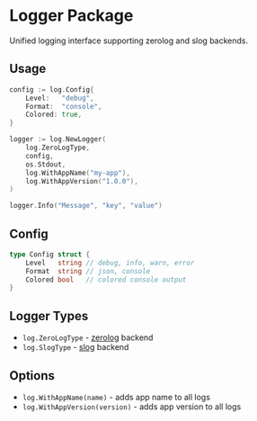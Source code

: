 # Logger Package

Unified logging interface supporting zerolog and slog backends.

## Usage

```go
config := log.Config{
    Level:   "debug",
    Format:  "console", 
    Colored: true,
}

logger := log.NewLogger(
    log.ZeroLogType, 
    config, 
    os.Stdout,
    log.WithAppName("my-app"),
    log.WithAppVersion("1.0.0"),
)

logger.Info("Message", "key", "value")
```

## Config

```go
type Config struct {
    Level   string // debug, info, warn, error
    Format  string // json, console
    Colored bool   // colored console output
}
```

## Logger Types

- `log.ZeroLogType` - [zerolog](https://github.com/rs/zerolog) backend
- `log.SlogType` - [slog](https://pkg.go.dev/log/slog) backend

## Options

- `log.WithAppName(name)` - adds app name to all logs
- `log.WithAppVersion(version)` - adds app version to all logs